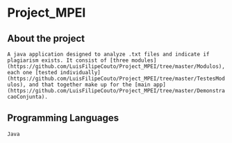 # Project_MPEI

## About the project
`A java application designed to analyze .txt files and indicate if plagiarism exists. It consist of [three modules](https://github.com/LuisFilipeCouto/Project_MPEI/tree/master/Modulos), each one [tested individually](https://github.com/LuisFilipeCouto/Project_MPEI/tree/master/TestesModulos), and that together make up for the [main app](https://github.com/LuisFilipeCouto/Project_MPEI/tree/master/DemonstracaoConjunta).`

## Programming Languages
`Java`
